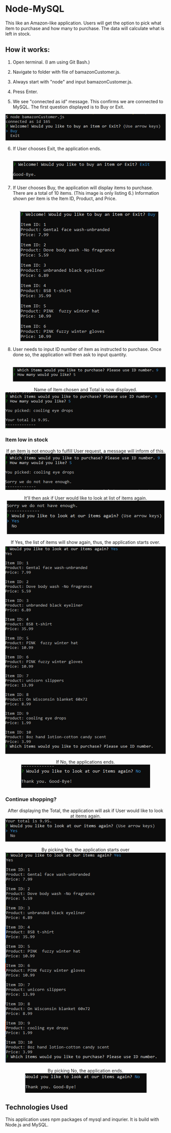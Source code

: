 # Node-MySQL
This like an Amazon-like application. Users will get the option to pick what item to purchase and how many to purchase. The data will calculate what is left in stock.

## How it works:
1. Open terminal. (I am using Git Bash.)
2. Navigate to folder with file of bamazonCustomer.js. 
3. Always start with "node" and input bamazonCustomer.js.
4. Press Enter.

5. We see "connected as id" message. This confirms we are connected to MySQL. The first question displayed is to Buy or Exit. 
<p align="center"><img src= "images/start_app.png"></p>

6. If User chooses Exit, the application ends. <p align="center"><br><img src= "images/ExitFirst.png"></p>

7. If User chooses Buy, the application will display items to purchase. There are a total of 10 items. (This image is only listing 6.) Information shown per item is the Item ID, Product, and Price.<p align="center"><br><img src= "images/Buy.png"></p>

8. User needs to input ID number of item as instructed to purchase. Once done so, the application will then ask to input quantity.<p align="center">
<br><img src= "images/Id.quantity.png"></p>

<p align="center">Name of Item chosen and Total is now displayed.
<br><img src= "images/itemInfo_price2.png"></p>

### Item low in stock
<p align="center">If an item is not enough to fulfill User request, a message will inform of this.<br><img src= "images/notEnough.png"></p>

<p align="center">It'll then ask if User would like to look at list of items again.<br><img src= "images/notEnough_lookAgain.png"></p>

<p align="center">If Yes, the list of items will show again, thus, the application starts over.<br><img src= "images/notEnough_listAgain.png"></p>

<p align="center">If No, the applications ends.<br><img src= "images/notEnough_No.png"></p>

### Continue shopping?
<p align="center">After displaying the Total, the application will ask if User would like to look at items again.<br><img src= "images/afterTotal.png"></p>

<p align="center">By picking Yes, the application starts over<br><img src= "images/listAgain.png"></p>

<p align="center">By picking No, the application ends.<br><img src= "images/ExitLast.png"></p>


## Technologies Used
This application uses npm packages of mysql and inqurier. It is build with Node.js and MySQL. 








